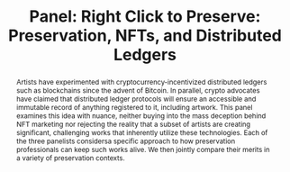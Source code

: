---
abstract: Artists have experimented with cryptocurrency-incentivized distributed ledgers
  such as blockchains since the advent of Bitcoin. In parallel, crypto advocates have
  claimed that distributed ledger protocols will ensure an accessible and immutable
  record of anything registered to it, including artwork. This panel examines this
  idea with nuance, neither buying into the mass deception behind NFT marketing nor
  rejecting the reality that a subset of artists are creating significant, challenging
  works that inherently utilize these technologies. Each of the three panelists considersa
  specific approach to how preservation professionals can keep such works alive. We
  then jointly compare their merits in a variety of preservation contexts.
creators:
- Ippolito, Jon
date: null
document_url: https://az659834.vo.msecnd.net/eventsairwesteuprod/production-inconference-public/e1613acecbc046539f47fe0621b08953
grand_parent: iPRES
institutions:
- Digital Curation Program, University of Maine
keywords:
- nft
- blockchain
- emulation
- variable media
landing_page_url: null
language: eng
layout: publication
license: CC-BY 4.0 International
notes_url: null
parent: iPRES 2022
publication_type: panel
size: null
slides_url: null
source_name: iPRES
stream_url: null
title: 'Panel: Right Click to Preserve: Preservation, NFTs, and Distributed Ledgers'
year: 2022
---
